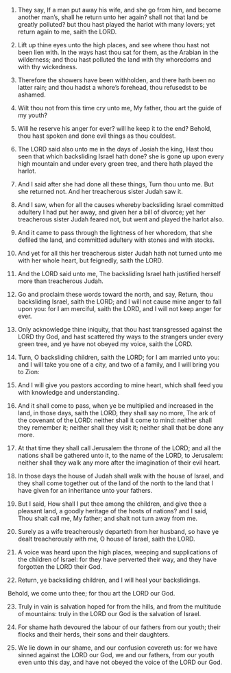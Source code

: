 1. They say, If a man put away his wife, and she go from him, and
become another man’s, shall he return unto her again? shall not that
land be greatly polluted? but thou hast played the harlot with many
lovers; yet return again to me, saith the LORD.

2. Lift up thine eyes unto the high places, and see where thou hast
not been lien with. In the ways hast thou sat for them, as the Arabian
in the wilderness; and thou hast polluted the land with thy whoredoms
and with thy wickedness.

3. Therefore the showers have been withholden, and there hath been no
latter rain; and thou hadst a whore’s forehead, thou refusedst to be
ashamed.

4. Wilt thou not from this time cry unto me, My father, thou art the
guide of my youth?

5. Will he reserve his anger for ever? will he
keep it to the end? Behold, thou hast spoken and done evil things as
thou couldest.

6. The LORD said also unto me in the days of Josiah the king, Hast
thou seen that which backsliding Israel hath done? she is gone up upon
every high mountain and under every green tree, and there hath played
the harlot.

7. And I said after she had done all these things, Turn thou unto me.
But she returned not. And her treacherous sister Judah saw it.

8. And I saw, when for all the causes whereby backsliding Israel
committed adultery I had put her away, and given her a bill of
divorce; yet her treacherous sister Judah feared not, but went and
played the harlot also.

9. And it came to pass through the lightness of her whoredom, that
she defiled the land, and committed adultery with stones and with
stocks.

10. And yet for all this her treacherous sister Judah hath not turned
unto me with her whole heart, but feignedly, saith the LORD.

11. And the LORD said unto me, The backsliding Israel hath justified
herself more than treacherous Judah.

12. Go and proclaim these words toward the north, and say, Return,
thou backsliding Israel, saith the LORD; and I will not cause mine
anger to fall upon you: for I am merciful, saith the LORD, and I will
not keep anger for ever.

13. Only acknowledge thine iniquity, that thou hast transgressed
against the LORD thy God, and hast scattered thy ways to the strangers
under every green tree, and ye have not obeyed my voice, saith the
LORD.

14. Turn, O backsliding children, saith the LORD; for I am married
unto you: and I will take you one of a city, and two of a family, and
I will bring you to Zion:

15. And I will give you pastors according
to mine heart, which shall feed you with knowledge and understanding.

16. And it shall come to pass, when ye be multiplied and increased in
the land, in those days, saith the LORD, they shall say no more, The
ark of the covenant of the LORD: neither shall it come to mind:
neither shall they remember it; neither shall they visit it; neither
shall that be done any more.

17. At that time they shall call Jerusalem the throne of the LORD;
and all the nations shall be gathered unto it, to the name of the
LORD, to Jerusalem: neither shall they walk any more after the
imagination of their evil heart.

18. In those days the house of Judah shall walk with the house of
Israel, and they shall come together out of the land of the north to
the land that I have given for an inheritance unto your fathers.

19. But I said, How shall I put thee among the children, and give
thee a pleasant land, a goodly heritage of the hosts of nations? and I
said, Thou shalt call me, My father; and shalt not turn away from me.

20. Surely as a wife treacherously departeth from her husband, so
have ye dealt treacherously with me, O house of Israel, saith the
LORD.

21. A voice was heard upon the high places, weeping and supplications
of the children of Israel: for they have perverted their way, and they
have forgotten the LORD their God.

22. Return, ye backsliding children, and I will heal your
backslidings.

Behold, we come unto thee; for thou art the LORD our God.

23. Truly in vain is salvation hoped for from the hills, and from the
multitude of mountains: truly in the LORD our God is the salvation of
Israel.

24. For shame hath devoured the labour of our fathers from our youth;
their flocks and their herds, their sons and their daughters.

25. We lie down in our shame, and our confusion covereth us: for we
have sinned against the LORD our God, we and our fathers, from our
youth even unto this day, and have not obeyed the voice of the LORD
our God.